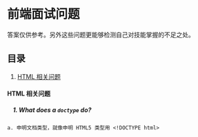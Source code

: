 # 前端面试问题
答案仅供参考。另外这些问题更能够检测自己对技能掌握的不足之处。


## 目录
1. [HTML 相关问题](#html-quesition)

#### <a name='html-quesition'>HTML 相关问题</a>
##### &nbsp;&nbsp;&nbsp; 1. What does a `doctype` do?
    a. 申明文档类型，就像申明 HTML5 类型用 <!DOCTYPE html>
